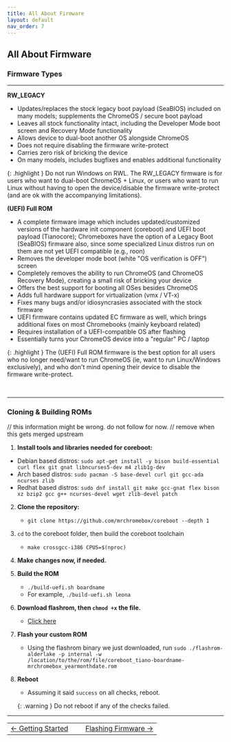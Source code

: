 ```yaml
---
title: All About Firmware
layout: default
nav_order: 7
---
```



## All About Firmware

### Firmware Types

----------------------

**RW_LEGACY**
* Updates/replaces the stock legacy boot payload (SeaBIOS) included on many models; supplements the ChromeOS / secure boot payload
* Leaves all stock functionality intact, including the Developer Mode boot screen and Recovery Mode functionality
* Allows device to dual-boot another OS alongside ChromeOS
* Does not require disabling the firmware write-protect
* Carries zero risk of bricking the device
* On many models, includes bugfixes and enables additional functionality

{: .highlight }
Do not run Windows on RWL. The RW_LEGACY firmware is for users who want to dual-boot ChromeOS + Linux, or users who want to run Linux without having to open the device/disable the firmware write-protect (and are ok with the accompanying limitations).


**(UEFI) Full ROM**
* A complete firmware image which includes updated/customized versions of the hardware init component (coreboot) and UEFI boot payload (Tianocore); Chromeboxes have the option of a Legacy Boot (SeaBIOS) firmware also, since some specialized Linux distros run on them are not yet UEFI compatible (e.g., roon)
* Removes the developer mode boot (white "OS verification is OFF") screen
* Completely removes the ability to run ChromeOS (and ChromeOS Recovery Mode), creating a small risk of bricking your device
* Offers the best support for booting all OSes besides ChromeOS
* Adds full hardware support for virtualization (vmx / VT-x)
* Fixes many bugs and/or idiosyncrasies associated with the stock firmware
* UEFI firmware contains updated EC firmware as well, which brings additional fixes on most Chromebooks (mainly keyboard related)
* Requires installation of a UEFI-compatible OS after flashing
* Essentially turns your ChromeOS device into a "regular" PC / laptop

{: .highlight }
The (UEFI) Full ROM firmware is the best option for all users who no longer need/want to run ChromeOS (ie, want to run Linux/Windows exclusively), and who don't mind opening their device to disable the firmware write-protect.

<br>

---------------

### Cloning & Building ROMs

// this information might be wrong. do not follow for now. 
// remove when this gets merged upstream 

1. **Install tools and libraries needed for coreboot:**
  * Debian based distros: `sudo apt-get install -y bison build-essential curl flex git gnat libncurses5-dev m4 zlib1g-dev`
  * Arch based distros: `sudo pacman -S base-devel curl git gcc-ada ncurses zlib`
  * Redhat based distros: `sudo dnf install git make gcc-gnat flex bison xz bzip2 gcc g++ ncurses-devel wget zlib-devel patch`
2. **Clone the repository:**
    * `git clone https://github.com/mrchromebox/coreboot --depth 1`
3. `cd` to the coreboot folder, then build the coreboot toolchain
    * `make crossgcc-i386 CPUS=$(nproc)`
4. **Make changes now, if needed.**
5. **Build the ROM**
    * `./build-uefi.sh boardname`
    * For example, `./build-uefi.sh leona`
6. **Download flashrom, then `chmod +x` the file.**
    * [Click here](https://elly.rocks/tmp/coreboot-development/flashrom-alderlake)
7. **Flash your custom ROM**
    * Using the flashrom binary we just downloaded, run `sudo ./flashrom-alderlake -p internal -w /location/to/the/rom/file/coreboot_tiano-boardname-mrchromebox_yearmonthdate.rom` 
8. **Reboot**
    * Assuming it said `success` on all checks, reboot.

   {: .warning }
    Do not reboot if any of the checks failed. 

--------------

<table>
<tr>
<td width="50%" style="text-align: left">
<a href="getting-started.html">← Getting Started</a> 
</td>
<td width="50%" style="text-align: right">
<a href="firmware.html">Flashing Firmware →</a> 
</td>
</tr>
</table>
